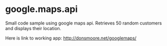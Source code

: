 # google.maps.api

Small code sample using google maps api. 
Retrieves 50 random customers and displays their location.

Here is link to working app: http://donsmoore.net/googlemaps/
